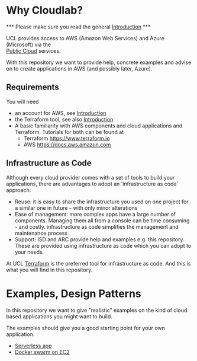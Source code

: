 # Why Cloudlab?

*** Please make sure you read the general [Introduction](./Introduction.md) ***

UCL provides access to AWS (Amazon Web Services) and Azure (Microsoft) via the  
[Public Cloud](https://www.ucl.ac.uk/isd/support-staff/cloud/public-cloud) services.

With this repository we want to provide help, concrete examples and advise on to create applications
in AWS (and possibly later, Azure). 

## Requirements
You will need
- an account for AWS, see [Introduction](./Introduction.md)
- the Terraform tool, see also [Introduction](./Introduction.md)
- A basic familiarity with AWS components and cloud applications and Terraform. Tutorials for both can be found at
   - Terraform https://www.terraform.io 
   - AWS https://docs.aws.amazon.com  

## Infrastructure as Code
Although every cloud provider comes with a set of tools to build your applications, there are advantages to adopt an 'infrastructure as code' approach:
- Reuse: it is easy to share the infrastructure you used on one project for a similar one in future - with only minor alterations
- Ease of management: more complex apps have a large number of components. Managing them all from a console can be time consuming - and costly. infrastructure as code simplifies the management and maintenance process
- Support: ISD and ARC provide help and examples e.g. this repository. These are provided using infrastructure as code which you can adopt to your needs. 

At UCL [Terraform](https://www.terraform.io) is the preferred tool for infrastructure as code. And this is what you will find in this repository.


# Examples, Design Patterns
In this repository we want to give  "realistic" examples on the kind of cloud based applications you might want to build.

The examples should give you a good starting point for your own application.

- [Serverless app](./serverless-app/)
- [Docker swarm on EC2](./ec2-swarm/)

